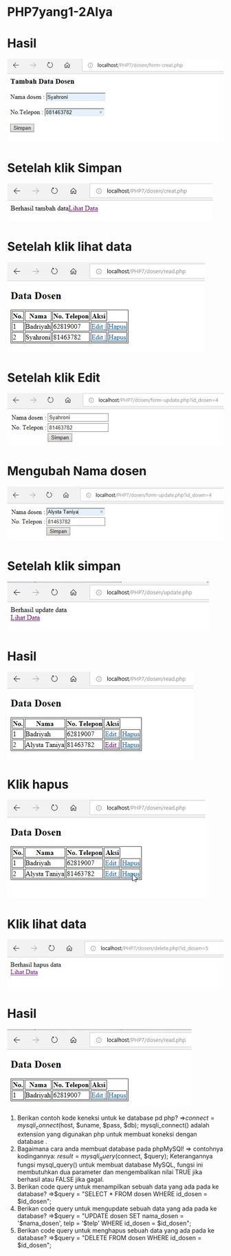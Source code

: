 # PHP7yang1-2Alya
# Hasil
![alt text](https://github.com/AlyaSelviaTamzila/PHP7yang1-2Alya/blob/master/1.jpg)
# Setelah klik Simpan
![alt text](https://github.com/AlyaSelviaTamzila/PHP7yang1-2Alya/blob/master/2.jpg)
# Setelah klik lihat data
![alt text](https://github.com/AlyaSelviaTamzila/PHP7yang1-2Alya/blob/master/3.jpg)
# Setelah klik Edit
![alt text](https://github.com/AlyaSelviaTamzila/PHP7yang1-2Alya/blob/master/4.jpg)
# Mengubah Nama dosen
![alt text](https://github.com/AlyaSelviaTamzila/PHP7yang1-2Alya/blob/master/5.jpg)
# Setelah klik simpan
![alt text](https://github.com/AlyaSelviaTamzila/PHP7yang1-2Alya/blob/master/6.jpg)
# Hasil
![alt text](https://github.com/AlyaSelviaTamzila/PHP7yang1-2Alya/blob/master/7.jpg)
# Klik hapus
![alt text](https://github.com/AlyaSelviaTamzila/PHP7yang1-2Alya/blob/master/8.jpg)
# Klik lihat data 
![alt text](https://github.com/AlyaSelviaTamzila/PHP7yang1-2Alya/blob/master/9.jpg)
# Hasil
![alt text](https://github.com/AlyaSelviaTamzila/PHP7yang1-2Alya/blob/master/10.jpg)


1. Berikan contoh kode keneksi untuk ke database pd php?
  =>$connect = mysqli_connect($host, $uname, $pass, $db);
    mysqli_connect() adalah extension yang digunakan php untuk membuat koneksi dengan database .
2. Bagaimana cara anda membuat database pada phpMySQl!
  => contohnya kodingannya:
     $result = mysqli_query($connect, $query);
     Keterangannya fungsi mysql_query() untuk membuat database MySQL, fungsi ini membutuhkan dua parameter dan mengembalikan nilai TRUE      jika berhasil atau FALSE jika gagal.
3. Berikan code query untuk menampilkan sebuah data yang ada pada ke database?
  =>$query = "SELECT * FROM dosen WHERE id_dosen = $id_dosen";
4. Berikan code query untuk mengupdate sebuah data yang ada pada ke database?
  =>$query = "UPDATE dosen SET nama_dosen = '$nama_dosen', telp = '$telp' WHERE id_dosen = $id_dosen";
5. Berikan code query untuk menghapus sebuah data yang ada pada ke database?
  =>$query = "DELETE FROM dosen WHERE id_dosen = $id_dosen";
